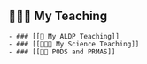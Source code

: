 ## 👨🏻‍🏫 My Teaching
	- ### [[🔫 My ALDP Teaching]]
	- ### [[👨🏻‍🔬 My Science Teaching]]
	- ### [[👦🏻 PODS and PRMAS]]